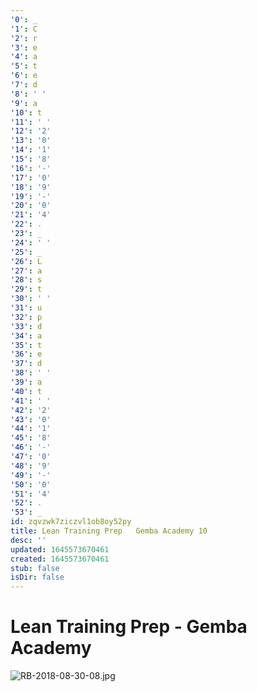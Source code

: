 ```yaml
---
'0': _
'1': C
'2': r
'3': e
'4': a
'5': t
'6': e
'7': d
'8': ' '
'9': a
'10': t
'11': ' '
'12': '2'
'13': '0'
'14': '1'
'15': '8'
'16': '-'
'17': '0'
'18': '9'
'19': '-'
'20': '0'
'21': '4'
'22': .
'23': _
'24': ' '
'25': _
'26': L
'27': a
'28': s
'29': t
'30': ' '
'31': u
'32': p
'33': d
'34': a
'35': t
'36': e
'37': d
'38': ' '
'39': a
'40': t
'41': ' '
'42': '2'
'43': '0'
'44': '1'
'45': '8'
'46': '-'
'47': '0'
'48': '9'
'49': '-'
'50': '0'
'51': '4'
'52': .
'53': _
id: zqvzwk7ziczvl1ob8oy52py
title: Lean Training Prep   Gemba Academy 10
desc: ''
updated: 1645573670461
created: 1645573670461
stub: false
isDir: false
---
```


# Lean Training Prep - Gemba Academy


![RB-2018-08-30-08.jpg](/assets/rb-2018-08-30-08-jl063agsxzu5.jpg)

